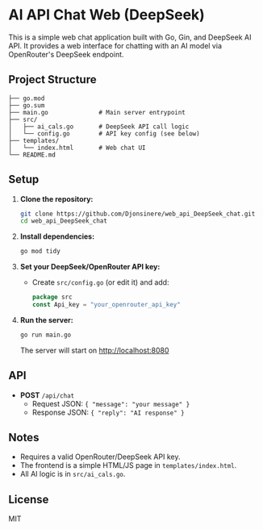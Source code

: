 
# AI API Chat Web (DeepSeek)

This is a simple web chat application built with Go, Gin, and DeepSeek AI API. It provides a web interface for chatting with an AI model via OpenRouter's DeepSeek endpoint.

## Project Structure

```
├── go.mod
├── go.sum
├── main.go              # Main server entrypoint
├── src/
│   ├── ai_cals.go       # DeepSeek API call logic
│   └── config.go        # API key config (see below)
├── templates/
│   └── index.html       # Web chat UI
└── README.md
```

## Setup

1. **Clone the repository:**
	```sh
	git clone https://github.com/Djonsinere/web_api_DeepSeek_chat.git
	cd web_api_DeepSeek_chat
	```

2. **Install dependencies:**
	```sh
	go mod tidy
	```

3. **Set your DeepSeek/OpenRouter API key:**
	- Create `src/config.go` (or edit it) and add:
	  ```go
	  package src
	  const Api_key = "your_openrouter_api_key"
	  ```

4. **Run the server:**
	```sh
	go run main.go
	```
	The server will start on [http://localhost:8080](http://localhost:8080)

## API

- **POST** `/api/chat`
  - Request JSON: `{ "message": "your message" }`
  - Response JSON: `{ "reply": "AI response" }`

## Notes
- Requires a valid OpenRouter/DeepSeek API key.
- The frontend is a simple HTML/JS page in `templates/index.html`.
- All AI logic is in `src/ai_cals.go`.

## License
MIT
